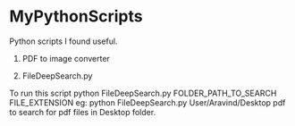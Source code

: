 # MyPythonScripts
Python scripts I found useful.

1. PDF to image converter

2. FileDeepSearch.py 

  To run this script python FileDeepSearch.py FOLDER_PATH_TO_SEARCH FILE_EXTENSION eg: python FileDeepSearch.py User/Aravind/Desktop pdf to search for pdf files in Desktop folder.
